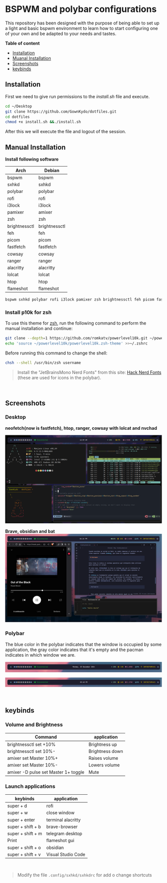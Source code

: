 # BSPWM and polybar configurations


This repository has been designed with the purpose of being able to set up a light and basic bspwm environment to learn how to start configuring one of your own and be adapted to your needs and tastes.


**Table of content**

* [Installation](#installation)
* [Muanal Installation](#manual-installation)
* [Screenshots](#screenshots)
* [keybinds](#keybinds)


## Installation

First we need to give run permissions to the _install.sh_ file and execute. 

```bash
cd ~/Desktop
git clone https://github.com/GownKydo/dotfiles.git
cd dotfiles
chmod +x install.sh &&./install.sh

```

After this we will execute the file and logout of the session.


## Manual Installation

**Install following software**

| **Arch**  | **Debian** | 
|-|-|
| bspwm | bspwm
| sxhkd | sxhkd
| polybar | polybar
| rofi | rofi
| i3lock | i3lock
| pamixer | amixer
| zsh | zsh 
| brightnessctl | brightnessctl
| feh | feh 
| picom | picom
| fastfetch | fastfetch
| cowsay | cowsay
| ranger | ranger
| alacritty | alacritty
| lolcat | lolcat
| htop | htop
| flameshot | flameshot

```bash
bspwm sxhkd polybar rofi i3lock pamixer zsh brightnessctl feh picom fastfetch cowsay ranger alacritty lolcat htop flameshot

```
### Install p10k for zsh

To use this theme for [zsh](https://github.com/romkatv/powerlevel10k?tab=readme-ov-file#manual), run the following command to perform the manual installation and continue:

```bash
git clone --depth=1 https://github.com/romkatv/powerlevel10k.git ~/powerlevel10k
echo 'source ~/powerlevel10k/powerlevel10k.zsh-theme' >>~/.zshrc
```
Before running this command to change the shell:

```bash
chsh --shell /usr/bin/zsh username
```

> Install the "JetBrainsMono Nerd Fonts" from 
this site: [Hack Nerd Fonts](https://www.nerdfonts.com/font-downloads) (these are used for icons in the polybar).

<br>

## Screenshots

### Desktop

**neofetch(now is fastfetch), htop, ranger, cowsay with lolcat and nvchad**

![Desktop](/screenshots/desktop.png)

**Brave, obsidian and bat**
![Desktop](/screenshots/desktop2.png)


### Polybar

The blue color in the polybar indicates that the window is occupied by some application, the gray color indicates that it's empty and the pacman indicates in which window we are.

![polybar1](/screenshots/polybar1.png)

![polybar2](/screenshots/polybar2.png)

<br>

## keybinds

### Volume and Brightness

**Command** | **application** | 
|-|-|
| brightnessctl set +10% | Brightness up |
| brightnessctl set 10%- | Brightness down |
| amixer set Master 10%+ | Raises volume | 
| amixer set Master 10%- | Lowers volume |
| amixer -D pulse set Master 1+ toggle | Mute



### Launch applications

| **keybinds**  | **application** | 
|-|-|
| super + d | rofi |
| super + w | close window |
| super + enter | terminal alacritty | 
| super + shift + b | brave-browser |
| super + shift + m | telegram desktop |
| Print | flameshot gui | 
| super + shift + o | obsidian |
| super + shift + v | Visual Studio Code

<br>

> Modify the file `.config/sxhkd/sxhkdrc` for add o change shortcuts
